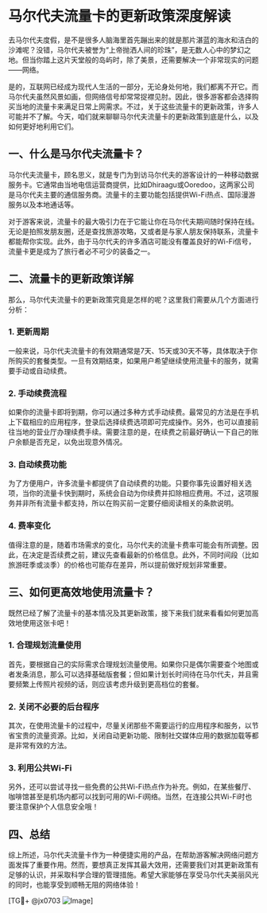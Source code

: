 # 马尔代夫流量卡的更新政策深度解读

去马尔代夫度假，是不是很多人脑海里首先蹦出来的就是那片湛蓝的海水和洁白的沙滩呢？没错，马尔代夫被誉为“上帝抛洒人间的珍珠”，是无数人心中的梦幻之地。但当你踏上这片天堂般的岛屿时，除了美景，还需要解决一个非常现实的问题——网络。

是的，互联网已经成为现代人生活的一部分，无论身处何地，我们都离不开它。而马尔代夫虽然风景如画，但网络信号却常常捉襟见肘。因此，很多游客都会选择购买当地的流量卡来满足日常上网需求。不过，关于这些流量卡的更新政策，许多人可能并不了解。今天，咱们就来聊聊马尔代夫流量卡的更新政策到底是什么，以及如何更好地利用它们。

## 一、什么是马尔代夫流量卡？

马尔代夫流量卡，顾名思义，就是专门为到访马尔代夫的游客设计的一种移动数据服务卡。它通常由当地电信运营商提供，比如Dhiraagu或Ooredoo，这两家公司是马尔代夫主要的通信服务商。流量卡的主要功能包括提供Wi-Fi热点、国际漫游服务以及本地通话等。

对于游客来说，流量卡的最大吸引力在于它能让你在马尔代夫期间随时保持在线。无论是拍照发朋友圈，还是查找旅游攻略，又或者是与家人朋友保持联系，流量卡都能帮你实现。此外，由于马尔代夫的许多酒店可能没有覆盖良好的Wi-Fi信号，流量卡更是成为了旅行者必不可少的装备之一。

## 二、流量卡的更新政策详解

那么，马尔代夫流量卡的更新政策究竟是怎样的呢？这里我们需要从几个方面进行分析：

### 1. 更新周期

一般来说，马尔代夫流量卡的有效期通常是7天、15天或30天不等，具体取决于你所购买的套餐类型。一旦有效期结束，如果用户希望继续使用流量卡的服务，就需要手动或自动续费。

### 2. 手动续费流程

如果你的流量卡即将到期，你可以通过多种方式手动续费。最常见的方法是在手机上下载相应的应用程序，登录后选择续费选项即可完成操作。另外，也可以直接前往当地的营业厅办理续费手续。需要注意的是，在续费之前最好确认一下自己的账户余额是否充足，以免出现意外情况。

### 3. 自动续费功能

为了方便用户，许多流量卡都提供了自动续费的功能。只要你事先设置好相关选项，当你的流量卡快到期时，系统会自动为你续费并扣除相应费用。不过，这项服务并非所有流量卡都支持，所以在购买前一定要仔细阅读相关的条款说明。

### 4. 费率变化

值得注意的是，随着市场需求的变化，马尔代夫的流量卡费率可能会有所调整。因此，在决定是否续费之前，建议先查看最新的价格信息。此外，不同时间段（比如旅游旺季或淡季）的价格也可能存在差异，所以提前做好规划非常重要。

## 三、如何更高效地使用流量卡？

既然已经了解了流量卡的基本情况及其更新政策，接下来我们就来看看如何更加高效地使用这张卡吧！

### 1. 合理规划流量使用

首先，要根据自己的实际需求合理规划流量使用。如果你只是偶尔需要查个地图或者发条消息，那么可以选择基础版套餐；但如果计划长时间待在马尔代夫，并且需要频繁上传照片视频的话，则应该考虑升级到更高档位的套餐。

### 2. 关闭不必要的后台程序

其次，在使用流量卡的过程中，尽量关闭那些不需要运行的应用程序和服务，以节省宝贵的流量资源。比如，关闭自动更新功能、限制社交媒体应用的数据加载等都是非常有效的方法。

### 3. 利用公共Wi-Fi

另外，还可以尝试寻找一些免费的公共Wi-Fi热点作为补充。例如，在某些餐厅、咖啡馆甚至是机场内都可以找到可用的Wi-Fi网络。当然，在连接公共Wi-Fi时也要注意保护个人信息安全哦！

## 四、总结

综上所述，马尔代夫流量卡作为一种便捷实用的产品，在帮助游客解决网络问题方面发挥了重要作用。然而，要想真正发挥其最大效用，还需要我们对其更新政策有足够的认识，并采取科学合理的管理措施。希望大家能够在享受马尔代夫美丽风光的同时，也能享受到顺畅无阻的网络体验！

[TG💪+ @jx0703 ![Image](https://github.com/user-attachments/assets/dbca1d08-cadb-493c-b0ec-ad6f7a83f270)]